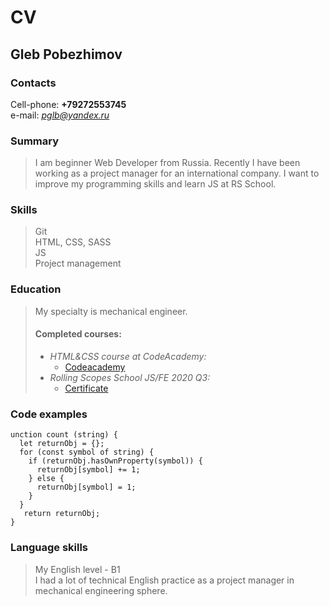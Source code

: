 # CV

## Gleb Pobezhimov

### Contacts
Cell-phone: **+79272553745**\
e-mail: *[pglb@yandex.ru](mailto:pglb@yandex.ru)*

### Summary
> I am beginner Web Developer from Russia. Recently I have been working as a project manager for an international company. I want to improve my programming skills and learn JS at RS School.

### Skills
> Git\
> HTML, CSS, SASS\
> JS\
> Project management

### Education
> My specialty is mechanical engineer.
> #### Completed courses: 
> * _HTML&CSS course at CodeAcademy:_
>   * [Codeacademy](https://www.codecademy.com/profiles/pobgl)
> * _Rolling Scopes School JS/FE 2020 Q3:_
>   * [Certificate](https://app.rs.school/certificate/763k846z)

### Code examples
```
unction count (string) {  
  let returnObj = {};
  for (const symbol of string) {
    if (returnObj.hasOwnProperty(symbol)) {
      returnObj[symbol] += 1;
    } else {
      returnObj[symbol] = 1;
    }
  }
   return returnObj;
}
```

### Language skills
> My English level - B1\
> I had a lot of technical English practice as a project manager in mechanical engineering sphere.